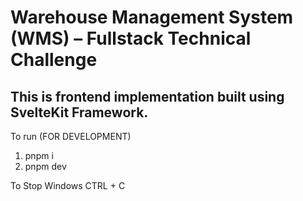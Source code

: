 # Warehouse Management System (WMS) – Fullstack Technical Challenge

This is frontend implementation built using **SvelteKit Framework**.
------------------------------------------------------------------------------------------
To run (FOR DEVELOPMENT)
1. pnpm i
2. pnpm dev

To Stop
Windows
CTRL + C